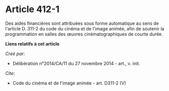 # Article 412-1

Des aides financières sont attribuées sous forme automatique au sens de l'article D. 311-2 du code du cinéma et de l'image
animée, afin de soutenir la programmation en salles des œuvres cinématographiques de courte durée.

**Liens relatifs à cet article**

_Créé par_:

  - Délibération n°2014/CA/11 du 27 novembre 2014 - art., v. init.

_Cite_:

  - Code du cinéma et de l'image animée - art. D311-2 (V)
